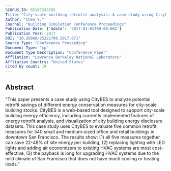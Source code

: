 ```yaml
---
SCOPUS_ID: 85107338785
Title: "City-scale building retrofit analysis: A case study using CityBES"
Author: "Chen Y."
Journal: "Building Simulation Conference Proceedings"
Publication Date: {'$date': '2017-01-01T00:00:00Z'}
Publication Year: 2017
DOI: "10.26868/25222708.2017.071"
Source Type: "Conference Proceeding"
Document Type: "cp"
Document Type Description: "Conference Paper"
Affliation: "Lawrence Berkeley National Laboratory"
Affliation Country: "United States"
Cited by count: 19
---
```


## Abstract
"This paper presents a case study using CityBES to analyze potential retrofit savings of different energy conservation measures for city-scale building stocks. CityBES is a web-based tool designed to support city-scale building energy efficiency, including currently implemented features of energy retrofit analysis, and visualization of city building energy disclosure datasets. This case study uses CityBES to evaluate five common retrofit measures for 540 small and medium-sized office and retail buildings in downtown San Francisco. The results show: (1) all five measures together can save 22-48% of site energy per building, (2) replacing lighting with LED lights and adding air economizers to existing HVAC systems are most cost-effective, (3) the payback is long for upgrading HVAC systems due to the mild climate of San Francisco that does not have much cooling or heating loads."
